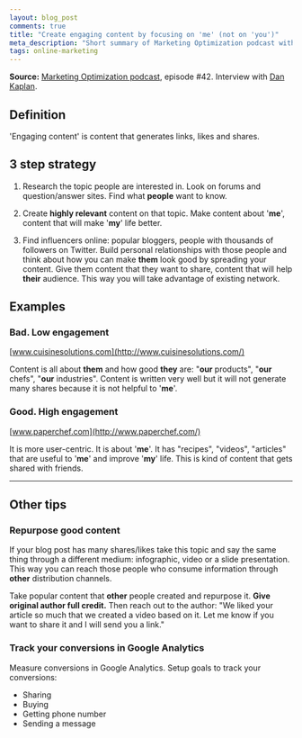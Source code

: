 ```yaml
---
layout: blog_post
comments: true
title: "Create engaging content by focusing on 'me' (not on 'you')"
meta_description: "Short summary of Marketing Optimization podcast with tips on how to create engaging content by focusing on 'me'."
tags: online-marketing
---
```


**Source:** [Marketing Optimization podcast](http://marketingoptimization.tv/dan-kaplan-periscopeup-llc-how-to-write-great-website-content/), episode #42. Interview with [Dan Kaplan](http://www.periscopeup.com/).

## Definition

'Engaging content' is content that generates links, likes and shares.

## 3 step strategy

1. Research the topic people are interested in. Look on forums and question/answer sites. Find what **people** want to know.

1. Create **highly relevant** content on that topic. Make content about '**me**', content that will make '**my**' life better.

1. Find influencers online: popular bloggers, people with thousands of followers on Twitter.
Build personal relationships with those people and think about how you can make **them** look good by spreading your content. Give them content that they want to share, content that will help **their** audience. This way you will take advantage of existing network.

## Examples

### Bad. Low engagement

[www.cuisinesolutions.com](http://www.cuisinesolutions.com/)

Content is all about **them** and how good **they** are: "**our** products", "**our** chefs", "**our** industries". Content is written very well but it will not generate many shares because it is not helpful to '**me**'.

### Good. High engagement

[www.paperchef.com](http://www.paperchef.com/)

It is more user-centric. It is about '**me**'. It has "recipes", "videos", "articles" that are useful to '**me**' and improve '**my**' life. This is kind of content that gets shared with friends.

------

## Other tips

### Repurpose good content

If your blog post has many shares/likes take this topic and say the same thing through a different medium: infographic, video or a slide presentation. This way you can reach those people who consume information through **other** distribution channels.

Take popular content that **other** people created and repurpose it. **Give original author full credit.** Then reach out to the author: "We liked your article so much that we created a video based on it. Let me know if you want to share it and I will send you a link."

### Track your conversions in Google Analytics

Measure conversions in Google Analytics. Setup goals to track your conversions:

* Sharing
* Buying
* Getting phone number
* Sending a message